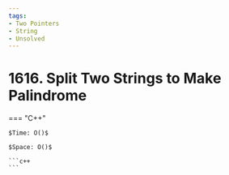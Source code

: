 ```yaml
---
tags:
- Two Pointers
- String
- Unsolved
---
```



# 1616. Split Two Strings to Make Palindrome

=== "C++"

    $Time: O()$

    $Space: O()$

    ```c++
    ```